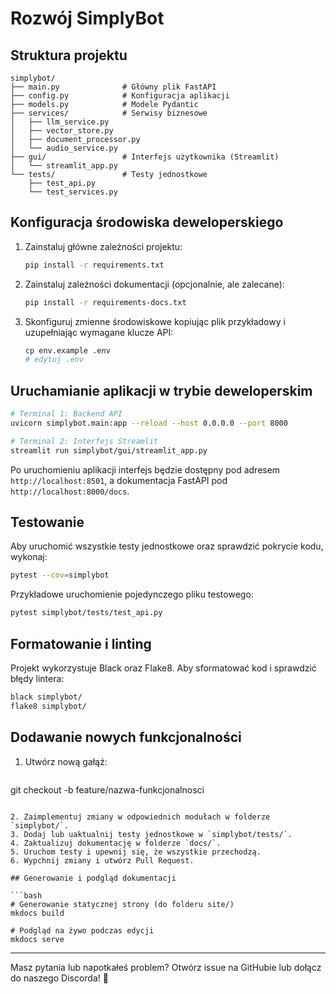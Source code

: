 # Rozwój SimplyBot

## Struktura projektu

```text
simplybot/
├── main.py              # Główny plik FastAPI
├── config.py            # Konfiguracja aplikacji
├── models.py            # Modele Pydantic
├── services/            # Serwisy biznesowe
│   ├── llm_service.py
│   ├── vector_store.py
│   ├── document_processor.py
│   └── audio_service.py
├── gui/                 # Interfejs użytkownika (Streamlit)
│   └── streamlit_app.py
└── tests/               # Testy jednostkowe
    ├── test_api.py
    └── test_services.py
```

## Konfiguracja środowiska deweloperskiego

1. Zainstaluj główne zależności projektu:

   ```bash
   pip install -r requirements.txt
   ```

2. Zainstaluj zależności dokumentacji (opcjonalnie, ale zalecane):

   ```bash
   pip install -r requirements-docs.txt
   ```

3. Skonfiguruj zmienne środowiskowe kopiując plik przykładowy i uzupełniając wymagane klucze API:

   ```bash
   cp env.example .env
   # edytuj .env
   ```

## Uruchamianie aplikacji w trybie deweloperskim

```bash
# Terminal 1: Backend API
uvicorn simplybot.main:app --reload --host 0.0.0.0 --port 8000

# Terminal 2: Interfejs Streamlit
streamlit run simplybot/gui/streamlit_app.py
```

Po uruchomieniu aplikacji interfejs będzie dostępny pod adresem `http://localhost:8501`, a dokumentacja FastAPI pod `http://localhost:8000/docs`.

## Testowanie

Aby uruchomić wszystkie testy jednostkowe oraz sprawdzić pokrycie kodu, wykonaj:

```bash
pytest --cov=simplybot
```

Przykładowe uruchomienie pojedynczego pliku testowego:

```bash
pytest simplybot/tests/test_api.py
```

## Formatowanie i linting

Projekt wykorzystuje Black oraz Flake8. Aby sformatować kod i sprawdzić błędy lintera:

```bash
black simplybot/
flake8 simplybot/
```

## Dodawanie nowych funkcjonalności

1. Utwórz nową gałąź:

   ```bash
git checkout -b feature/nazwa-funkcjonalnosci
   ```

2. Zaimplementuj zmiany w odpowiednich modułach w folderze `simplybot/`.
3. Dodaj lub uaktualnij testy jednostkowe w `simplybot/tests/`.
4. Zaktualizuj dokumentację w folderze `docs/`.
5. Uruchom testy i upewnij się, że wszystkie przechodzą.
6. Wypchnij zmiany i utwórz Pull Request.

## Generowanie i podgląd dokumentacji

```bash
# Generowanie statycznej strony (do folderu site/)
mkdocs build

# Podgląd na żywo podczas edycji
mkdocs serve
```

---

Masz pytania lub napotkałeś problem? Otwórz issue na GitHubie lub dołącz do naszego Discorda! :rocket:
